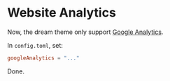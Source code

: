 # Website Analytics

Now, the dream theme only support [Google Analytics](https://www.google.com/analytics/).

In `config.toml`, set:

```toml
googleAnalytics = "..."
```

Done.
